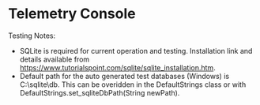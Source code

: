 # Telemetry Console

Testing Notes:

- SQLite is required for current operation and testing. Installation link and details available from https://www.tutorialspoint.com/sqlite/sqlite_installation.htm.
- Default path for the auto generated test databases (Windows) is C:\sqlite\db. This can be overidden in the DefaultStrings class or with DefaultStrings.set_sqliteDbPath(String newPath).
